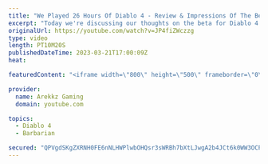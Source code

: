 ```yaml
---
title: "We Played 26 Hours Of Diablo 4 - Review & Impressions Of The Beta, Sorcerer & Barbarian Gameplay"
excerpt: "Today we're discussing our thoughts on the beta for Diablo 4 and giving you a first impressions style review on playing as the ..."
originalUrl: https://youtube.com/watch?v=JP4fiZWczzg
type: video
length: PT10M20S
publishedDateTime: 2023-03-21T17:00:09Z
heat: 

featuredContent: "<iframe width=\"800\" height=\"500\" frameborder=\"0\" src=\"https://www.youtube.com/embed/JP4fiZWczzg\" allow=\"accelerometer; autoplay; encrypted-media; gyroscope; picture-in-picture\" allowfullscreen></iframe>"

provider:
  name: Arekkz Gaming
  domain: youtube.com

topics:
  - Diablo 4
  - Barbarian

secured: "QPVgdSKgZXRNH0FE6nNLHWPlwbOHQsr3sWRBh7bXtLJwgA2b4JCt6k0WW3OCPq8Ue2bTVENArwqkzKImEjdcmG6/SlXfDDor3nnvw1AvnIKAGsntT+cId1uirTbM3jIHxgvvfRj2nFeNK0n9oANEIJ2Mii68nMzbS9VGWoViRowCRPm5J9HqVYpx/vtE+9YNWpNloDsUqdhkrEmzi38sE4n5oEUi3v6G9Zu5y4M5ijp4Bkw2Z410ja/wzSUPxprbhCuuVljUgJAZvJ2a+t8OQ9TlgvyZ4alOsIvo/aIUjo3dw63Pk8s7I+C5lq7PFmVjeq/oXxvKukR35Pu19KTvTylxl7OvpMDpdo0seZ+TqwhKZd74rNjroGFNL1RR4iz9gD9L1PSazajaYfVhHqCoRmDR53cUx+Wb37zG0kQn8cQ=;VsUGoZ5LtAkRjNKfVcwbUg=="
---
```


